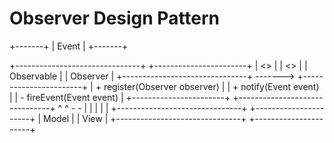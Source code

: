 # Observer Design Pattern

+-------+
| Event |
+-------+

+-------------------------------+          +-----------------------+
|         <<interface>>         |          |     <<interface>>     |
|          Observable           |          |        Observer       |
+-------------------------------+ -------> +-----------------------+
| + register(Observer observer) |          | + notify(Event event) |
| - fireEvent(Event event)      |          +-----------------------+
+-------------------------------+                      ^
             ^                                         -
             -                                         |
             |                                         |
             |                                         |
+-------------------------------+          +----------------------+
|            Model              |          |         View         |
+-------------------------------+          +----------------------+
